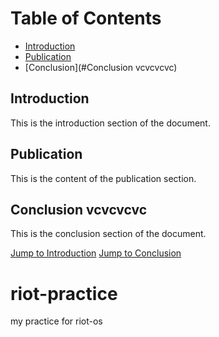 # Table of Contents

- [Introduction](#introduction)
- [Publication](#publication)
- [Conclusion](#Conclusion vcvcvcvc)

## Introduction

This is the introduction section of the document.

## Publication

This is the content of the publication section.

## Conclusion vcvcvcvc

This is the conclusion section of the document.

[Jump to Introduction](#introduction)
[Jump to Conclusion](#conclusion)


# riot-practice
my practice for riot-os
